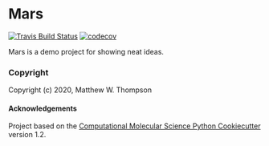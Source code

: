 Mars
==============================
[//]: # (Badges)
[![Travis Build Status](https://travis-ci.com/REPLACE_WITH_OWNER_ACCOUNT/Mars.svg?branch=master)](https://travis-ci.com/REPLACE_WITH_OWNER_ACCOUNT/Mars)
[![codecov](https://codecov.io/gh/REPLACE_WITH_OWNER_ACCOUNT/Mars/branch/master/graph/badge.svg)](https://codecov.io/gh/REPLACE_WITH_OWNER_ACCOUNT/Mars/branch/master)

Mars is a demo project for showing neat ideas.

### Copyright

Copyright (c) 2020, Matthew W. Thompson


#### Acknowledgements

Project based on the
[Computational Molecular Science Python Cookiecutter](https://github.com/molssi/cookiecutter-cms) version 1.2.
